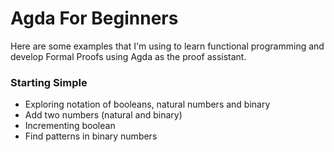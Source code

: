 # Agda For Beginners

Here are some examples that I'm using to learn functional programming and develop Formal Proofs using Agda as the proof assistant. 

### Starting Simple
- Exploring notation of booleans, natural numbers and binary
- Add two numbers (natural and binary)
- Incrementing boolean 
- Find patterns in binary numbers



